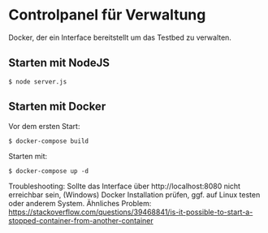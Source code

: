# Controlpanel für Verwaltung

Docker, der ein Interface bereitstellt um das Testbed zu verwalten.

## Starten mit NodeJS

``$ node server.js``

## Starten mit Docker

Vor dem ersten Start:

``$ docker-compose build``

Starten mit:

``$ docker-compose up -d``

Troubleshooting: Sollte das Interface über http://localhost:8080 nicht erreichbar sein, (Windows) Docker Installation prüfen, ggf. auf Linux testen oder anderem System. Ähnliches Problem: https://stackoverflow.com/questions/39468841/is-it-possible-to-start-a-stopped-container-from-another-container

<!-- Test:

``$ docker run -p 8080:8080 -p 30000-30100:30000-30100 -v /var/run/docker.sock:/var/run/docker.sock i40/control`` -->
